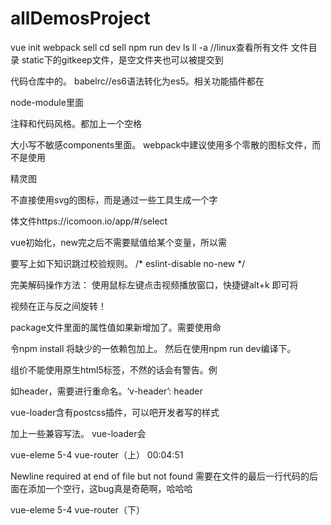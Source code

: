﻿# allDemosProject
vue init webpack sell
cd sell
npm run dev
ls
ll -a //linux查看所有文件
文件目录
static下的gitkeep文件，是空文件夹也可以被提交到

代码仓库中的。
babelrc//es6语法转化为es5。相关功能插件都在

node-module里面

注释和代码风格。都加上一个空格

大小写不敏感components里面。 
webpack中建议使用多个零散的图标文件，而不是使用

精灵图

不直接使用svg的图标，而是通过一些工具生成一个字

体文件https://icomoon.io/app/#/select

vue初始化，new完之后不需要赋值给某个变量，所以需

要写上如下知识跳过校验规则。
/* eslint-disable no-new */

完美解码操作方法：
使用鼠标左键点击视频播放窗口，快捷键alt+k 即可将

视频在正与反之间旋转！


package文件里面的属性值如果新增加了。需要使用命

令npm install 将缺少的一依赖包加上。
然后在使用npm run dev编译下。

组价不能使用原生html5标签，不然的话会有警告。例

如header，需要进行重命名。‘v-header’: header

vue-loader含有postcss插件，可以吧开发者写的样式

加上一些兼容写法。
vue-loader会


vue-eleme   5-4 vue-router（上）
00:04:51

 Newline required at end of file but not found
 需要在文件的最后一行代码的后面在添加一个空行，这bug真是奇葩啊，哈哈哈

 vue-eleme   5-4 vue-router（下）